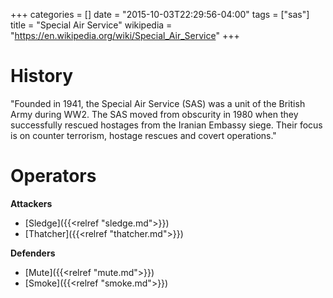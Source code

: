 +++
categories = []
date = "2015-10-03T22:29:56-04:00"
tags = ["sas"]
title = "Special Air Service"
wikipedia = "https://en.wikipedia.org/wiki/Special_Air_Service"
+++

# History

"Founded in 1941, the Special Air Service (SAS) was a unit of the British Army during WW2. The SAS moved from obscurity in 1980 when they successfully rescued hostages from the Iranian Embassy siege. Their focus is on counter terrorism, hostage rescues and covert operations."

# Operators

**Attackers**

- [Sledge]({{<relref "sledge.md">}})
- [Thatcher]({{<relref "thatcher.md">}})

**Defenders**

- [Mute]({{<relref "mute.md">}})
- [Smoke]({{<relref "smoke.md">}})
